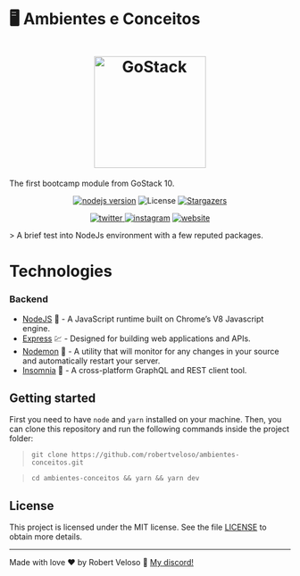 # 🖥 Ambientes e Conceitos

<h1 align="center">
    <img alt="GoStack" src="https://rocketseat-cdn.s3-sa-east-1.amazonaws.com/bootcamp-header.png" width="200px" />
</h1>
The first bootcamp module from GoStack 10.
<p align="center">
    <a href="https://nodejs.org" target="_blank"><img alt="nodejs version" src="https://img.shields.io/badge/nodejs-13.6.0-blue"></a>
    <img alt="License" src="https://img.shields.io/badge/license-MIT-%2304D361">
    <a href="https://github.com/robertveloso/ambientes-conceitos/stargazers"><img alt="Stargazers" src="https://img.shields.io/github/stars/robertveloso/ambientes-conceitos?style=social">
    </a>
</p>
<p align="center">
    <a href="https://twitter.com/robertvelosoo" target="_blank"><img alt="twitter" src="https://img.shields.io/badge/twitter-robertvelosoo-0084b4.svg">
    <a href="https://instagram.com/robertvelosoo" target="_blank"><img alt="instagram" src="https://img.shields.io/badge/instagram-robertvelosoo-0084b4.svg"></a>
    <a href="https://velosodigital.com" target="_blank"><img alt="website" src="https://img.shields.io/badge/website-velosodigital.com-888888.svg"></a>
</p>
> A brief test into NodeJs environment with a few reputed packages.

# Technologies

### Backend

- [NodeJS](https://nodejs.org/) 💚 - A JavaScript runtime built on Chrome’s V8 Javascript engine.
- [Express](https://expressjs.com/) 💹 - Designed for building web applications and APIs.
- [Nodemon](https://nodemon.io/) 🧪 - A utility that will monitor for any changes in your source and automatically restart your server.
- [Insomnia](https://insomnia.rest/) 💜 - A cross-platform GraphQL and REST client tool.

## Getting started

First you need to have `node` and `yarn` installed on your machine. Then, you can clone this repository and run the following commands inside the project folder:

> `git clone https://github.com/robertveloso/ambientes-conceitos.git`

> `cd ambientes-conceitos && yarn && yarn dev`

## License

This project is licensed under the MIT license. See the file [LICENSE](LICENSE.md) to obtain more details.

---

Made with love ♥ by Robert Veloso :wave: [My discord!](https://discordapp.com/channels/@me/robertveloso#1547)
